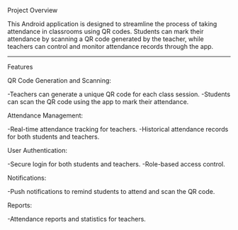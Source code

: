 Project Overview

This Android application is designed to streamline the process of taking attendance in classrooms using QR codes. Students can mark their attendance by scanning a QR code generated by the teacher, while teachers can control and monitor attendance records through the app.

-----------

Features

QR Code Generation and Scanning:

-Teachers can generate a unique QR code for each class session.
-Students can scan the QR code using the app to mark their attendance.

Attendance Management:

-Real-time attendance tracking for teachers.
-Historical attendance records for both students and teachers.

User Authentication:

-Secure login for both students and teachers.
-Role-based access control.

Notifications:

-Push notifications to remind students to attend and scan the QR code.

Reports:

-Attendance reports and statistics for teachers.
